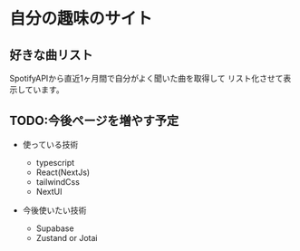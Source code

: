 # 自分の趣味のサイト

## 好きな曲リスト

SpotifyAPIから直近1ヶ月間で自分がよく聞いた曲を取得して
リスト化させて表示しています。

## TODO:今後ページを増やす予定

- 使っている技術

  - typescript
  - React(NextJs)
  - tailwindCss
  - NextUI

- 今後使いたい技術
  - Supabase
  - Zustand or Jotai
